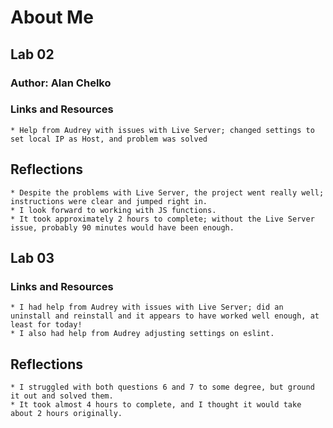 # About Me

## Lab 02

### Author: Alan Chelko

### Links and Resources
    
    * Help from Audrey with issues with Live Server; changed settings to set local IP as Host, and problem was solved

## Reflections

    * Despite the problems with Live Server, the project went really well; instructions were clear and jumped right in.
    * I look forward to working with JS functions.
    * It took approximately 2 hours to complete; without the Live Server issue, probably 90 minutes would have been enough.


## Lab 03

### Links and Resources

    * I had help from Audrey with issues with Live Server; did an uninstall and reinstall and it appears to have worked well enough, at least for today!
    * I also had help from Audrey adjusting settings on eslint.

## Reflections
    * I struggled with both questions 6 and 7 to some degree, but ground it out and solved them.
    * It took almost 4 hours to complete, and I thought it would take about 2 hours originally. 
